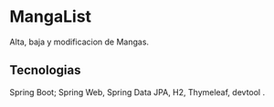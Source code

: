 # MangaList
Alta, baja y modificacion de Mangas.
## Tecnologias
Spring Boot; Spring Web, Spring Data JPA, H2, Thymeleaf, devtool . 

